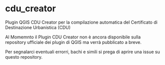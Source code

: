 # cdu_creator
Plugin QGIS CDU Creator per la compilazione automatica del Certificato di Destinazione Urbanistica (CDU)

Al Momemnto il Plugin CDU Creator non è ancora disponibile sulla repository ufficiale dei plugin di QGIS ma verrà pubblicato a breve.

Per segnalarci eventuali errorri, bachi e simili si prega di aprire una issue su questo repository.
